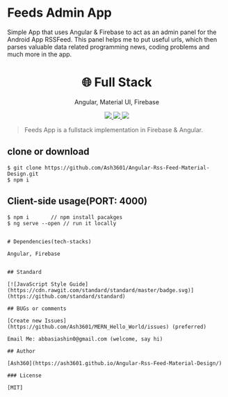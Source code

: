 # Feeds Admin App

Simple App that uses Angular & Firebase to act as an admin panel for the Android App RSSFeed. This panel helps me to put useful urls, which then parses valuable data related programming news, coding problems and much more in the app.

<h1 align="center">
🌐 Full Stack
</h1>
<p align="center">
Angular, Material UI, Firebase
</p>

<p align="center">
   <a href="https://travis-ci.com/amazingandyyy/mern">
      <img src="https://travis-ci.com/amazingandyyy/mern.svg?branch=master" />
   </a>
   <a href="https://github.com/amazingandyyy/mern/blob/master/LICENSE">
      <img src="https://img.shields.io/badge/License-MIT-green.svg" />
   </a>
   <a href="https://circleci.com/gh/amazingandyyy/mern">
      <img src="https://circleci.com/gh/amazingandyyy/mern.svg?style=svg" />
   </a>
</p>

> Feeds App is a fullstack implementation in Firebase & Angular.


## clone or download

```terminal
$ git clone https://github.com/Ash3601/Angular-Rss-Feed-Material-Design.git
$ npm i
```

## Client-side usage(PORT: 4000)

```terminal
$ npm i       // npm install pacakges
$ ng serve --open // run it locally


# Dependencies(tech-stacks)

Angular, Firebase


## Standard

[![JavaScript Style Guide](https://cdn.rawgit.com/standard/standard/master/badge.svg)](https://github.com/standard/standard)

## BUGs or comments

[Create new Issues](https://github.com/Ash3601/MERN_Hello_World/issues) (preferred)

Email Me: abbasiashin0@gmail.com (welcome, say hi)

## Author

[Ash360](https://ash3601.github.io/Angular-Rss-Feed-Material-Design/)

### License

[MIT]
